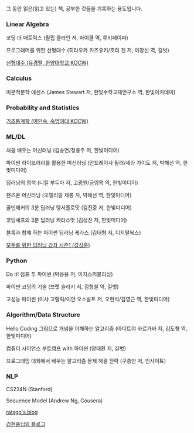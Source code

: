 그 동안 읽은(읽고 있는) 책, 공부한 것들을 기록하는 용도입니다.



### Linear Algebra

코딩 더 매트릭스 (필립 클라인 저, 마이클 역, 루비페이퍼)

프로그래머를 위한 선형대수 (히라오카 카즈유키/호리 겐 저, 이창신 역, 길벗)

[선형대수 (유경렬, 한양대학교 KOCW)](http://www.kocw.net/home/search/kemView.do?kemId=1043234)



### Calculus

미분적분학 에센스 (James Stewart 저, 한빛수학교재연구소 역, 한빛아카데미)



### Probability and Statistics

[기초통계학 (여인숙, 숙명여대 KOCW)](http://www.kocw.net/home/search/kemView.do?kemId=1052562)



### ML/DL

처음 배우는 머신러닝 (김승연/정용주 저, 한빛미디어)

파이썬 라이브러리를 활용한 머신러닝 (안드레이사 뮐러/세라 가이도 저, 박해선 역, 한빛미디어)

딥러닝의 정석 (니킬 부두마 저, 고광원/금영목 역, 한빛미디어)

핸즈온 머신러닝 (오렐리알 제롱 저, 박해선 역, 한빛미디어)

골빈해커의 3분 딥러닝 텡서플로맛 (김진중 저, 한빛미디어)

코딩셰프의 3분 딥러닝 케라스맛 (김성진 저, 한빛미디어)

블록과 함꼐 하는 파이썬 딥러닝 케라스 (김태형 저, 디지털북스)

[모두를 위한 딥러닝 강좌 시즌1 (김성훈)](https://www.youtube.com/watch?v=BS6O0zOGX4E&list=PLlMkM4tgfjnLSOjrEJN31gZATbcj_MpUm&index=1)



### Python

Do it! 점프 투 파이썬 (박응용 저, 이지스퍼블리싱)

파이썬 코딩의 기술 (브렛 슬라키 저, 김형철 역, 길벗)

고성능 파이썬 (미샤 고렐릭/이안 오스발트 저, 오현석/김영근 역, 한빛미디어) 



### Algorithm/Data Structure

Hello Coding 그림으로 개념을 이해하는 알고리즘 (아디트야 바르가바 저, 김도형 역, 한빛미디어)

컴퓨터 사이언스 부트캠프 with 파이썬 (양태환 저, 길벗)

프로그래밍 대회에서 배우는 알고리즘 문제 해결 전략 (구종만 저, 인사이트)



### NLP

CS224N (Stanford)

Sequence Model (Andrew Ng, Cousera)

[ratsgo's blog](https://ratsgo.github.io/blog/categories/)

[김현중님의 블로그](https://lovit.github.io/)